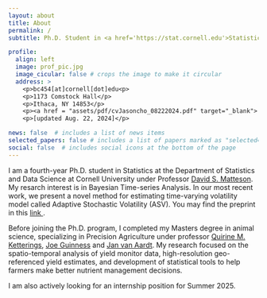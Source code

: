 ```yaml
---
layout: about
title: About
permalink: /
subtitle: Ph.D. Student in <a href='https://stat.cornell.edu'>Statistics at Cornell University</a>.

profile:
  align: left
  image: prof_pic.jpg
  image_cicular: false # crops the image to make it circular
  address: >
    <p>bc454[at]cornell[dot]edu<p>
    <p>1173 Comstock Hall</p>
    <p>Ithaca, NY 14853</p>
    <p><a href = "assets/pdf/cvJasoncho_08222024.pdf" target="_blank"> Curriculum vitae </a></p>
    <p>[updated Aug. 22, 2024]</p>

news: false  # includes a list of news items
selected_papers: false # includes a list of papers marked as "selected={true}"
social: false  # includes social icons at the bottom of the page
---
```


I am a fourth-year Ph.D. student in Statistics at the Department of Statistics and Data Science at Cornell University under Professor  <a href = 'https://stat.cornell.edu/people/faculty/david-s-matteson'> David S. Matteson</a>. My resarch interest is in Bayesian Time-series Analysis. In our most recent work, we present a novel method for estimating time-varying volatility model called Adaptive Stochastic Volatility (ASV). You may find the preprint in this <a href = "https://arxiv.org/abs/2408.11315"> link </a>. 

Before joining the Ph.D. program, I completed my Masters degree in animal science, specializing in Precision Agriculture under professor <a href='http://nmsp.cals.cornell.edu/about/bios/quirine.html'> Quirine M. Ketterings</a>, <a href='http://guinness.cals.cornell.edu/'> Joe Guinness</a> and <a href='https://www.rit.edu/directory/jvacis-jan-van-aardt'> Jan van Aardt</a>. My research focused on the spatio-temporal analysis of yield monitor data, high-resolution geo-referenced yield estimates, and development of statistical tools to help farmers make better nutrient management decisions.

I am also actively looking for an internship position for Summer 2025.
